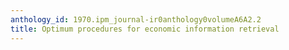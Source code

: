 ```yaml
---
anthology_id: 1970.ipm_journal-ir0anthology0volumeA6A2.2
title: Optimum procedures for economic information retrieval
---
```

